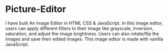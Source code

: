 # Picture-Editor
I have built An Image Editor in HTML CSS &amp; JavaScript. In this image editor, users can apply different filters to their image like grayscale, inversion, saturation, and adjust the image brightness. Users can also rotate/flip the images and save their edited images. This image editor is made with vanilla JavaScript.
